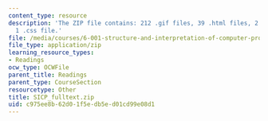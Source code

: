 ```yaml
---
content_type: resource
description: 'The ZIP file contains: 212 .gif files, 39 .html files, 2 .jpg files,
  1 .css file.'
file: /media/courses/6-001-structure-and-interpretation-of-computer-programs-spring-2005/c975ee8b62d01f5edb5ed01cd99e08d1_SICP_fulltext.zip
file_type: application/zip
learning_resource_types:
- Readings
ocw_type: OCWFile
parent_title: Readings
parent_type: CourseSection
resourcetype: Other
title: SICP_fulltext.zip
uid: c975ee8b-62d0-1f5e-db5e-d01cd99e08d1
---
```

